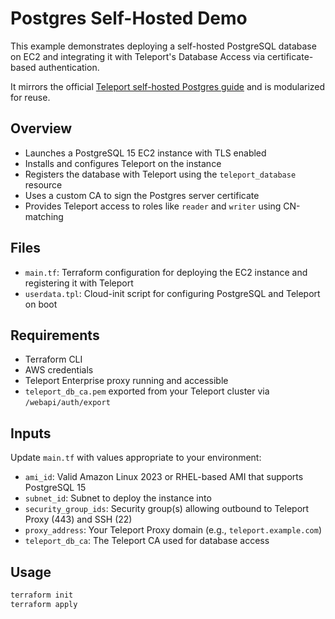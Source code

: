 # Postgres Self-Hosted Demo

This example demonstrates deploying a self-hosted PostgreSQL database on EC2 and integrating it with Teleport's Database Access via certificate-based authentication.

It mirrors the official [Teleport self-hosted Postgres guide](https://goteleport.com/docs/enroll-resources/database-access/enroll-self-hosted-databases/postgres-self-hosted/) and is modularized for reuse.

## Overview

- Launches a PostgreSQL 15 EC2 instance with TLS enabled
- Installs and configures Teleport on the instance
- Registers the database with Teleport using the `teleport_database` resource
- Uses a custom CA to sign the Postgres server certificate
- Provides Teleport access to roles like `reader` and `writer` using CN-matching

## Files

- `main.tf`: Terraform configuration for deploying the EC2 instance and registering it with Teleport
- `userdata.tpl`: Cloud-init script for configuring PostgreSQL and Teleport on boot

## Requirements

- Terraform CLI
- AWS credentials
- Teleport Enterprise proxy running and accessible
- `teleport_db_ca.pem` exported from your Teleport cluster via `/webapi/auth/export`

## Inputs

Update `main.tf` with values appropriate to your environment:

- `ami_id`: Valid Amazon Linux 2023 or RHEL-based AMI that supports PostgreSQL 15
- `subnet_id`: Subnet to deploy the instance into
- `security_group_ids`: Security group(s) allowing outbound to Teleport Proxy (443) and SSH (22)
- `proxy_address`: Your Teleport Proxy domain (e.g., `teleport.example.com`)
- `teleport_db_ca`: The Teleport CA used for database access

## Usage

```bash
terraform init
terraform apply
